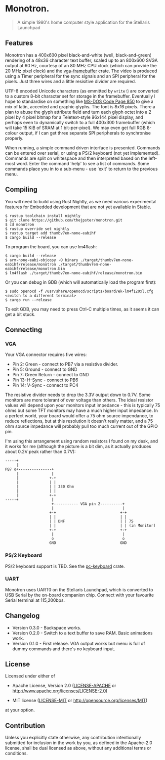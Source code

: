 # Monotron.

> A simple 1980's home computer style application for the Stellaris Launchpad

## Features

Monotron has a 400x600 pixel black-and-white (well, black-and-green) rendering
of a 48x36 character text buffer, scaled up to an 800x600 SVGA output at 60
Hz, courtesy of an 80 MHz CPU clock (which can provide the 20 MHz pixel clock)
and the [vga-framebuffer](https://github.com/thejpster/vga-framebuffer-rs)
crate. The video is produced using a Timer peripheral for the sync signals and
an SPI peripheral for the pixels. Just three wires and a little resisitive
divider are required.

UTF-8 encoded Unicode characters (as emmitted by `write!`) are converted to a
custom 8-bit character set for storage in the framebuffer. Eventually I hope
to standardise on something like [MS-DOS Code Page
850](https://en.wikipedia.org/wiki/Code_page_850) to give a mix of latin,
accented and graphic glyphs. The font is 8x16 pixels. There a plan to abuse
the glyph attribute field and turn each glyph octet into a 2 pixel by 4 pixel
bitmap for a Teletext-style 96x144 pixel display, and perhaps even to
dynamically switch to a full 400x300 framebuffer (which will take 15 KiB of
SRAM at 1 bit-per-pixel). We may even get full RGB 8-colour output, if I can
get three separate SPI peripherals to synchronise properly.

When running, a simple command driven interface is presented. Commands can be
entered over serial, or using a PS/2 keyboard (not yet implemented). Commands
are split on whitespace and then interpreted based on the left-most word.
Enter the command 'help' to see a list of commands. Some commands place you in
to a sub-menu - use 'exit' to return to the previous menu.

## Compiling

You will need to build using Rust Nightly, as we need various experimental features for Embedded development that are not yet available in Stable.

```
$ rustup toolchain install nightly
$ git clone https://github.com/thejpster/monotron.git
$ cd monotron
$ rustup override set nightly
$ rustup target add thumbv7em-none-eabihf
$ cargo build --release
```

To program the board, you can use lm4flash:

```
$ cargo build --release
$ arm-none-eabi-objcopy -O binary ./target/thumbv7em-none-eabihf/release/monotron ./target/thumbv7em-none-eabihf/release/monotron.bin
$ lm4flash ./target/thumbv7em-none-eabihf/release/monotron.bin
```

Or you can debug in GDB (which will automatically load the program first):

```
$ sudo openocd -f /usr/share/openocd/scripts/board/ek-lm4f120xl.cfg
<switch to a different terminal>
$ cargo run --release
```

To exit GDB, you may need to press Ctrl-C multiple times, as it seems it can get a bit stuck.

## Connecting

### VGA

Your VGA connector requires five wires:

* Pin 2: Green - connect to PB7 via a resistive divider.
* Pin 5: Ground - connect to GND
* Pin 7: Green Return - connect to GND
* Pin 13: H-Sync - connect to PB6
* Pin 14: V-Sync - connect to PC4

The resistive divider needs to drop the 3.3V output down to 0.7V. Some
monitors are more tolerant of over voltage than others. The ideal resistor
values will depend upon your monitors input impedance - this is typically 75
ohms but some TFT monitors may have a much higher input impedance. In a
perfect world, your board would offer a 75 ohm source impendance, to reduce
reflections, but at this resolution it doesn't really matter, and a 75 ohm
source impedance will probably pull too much current out of the GPIO pin.

I'm using this arrangement using random resistors I found on my desk, and it
works for me (although the picture is a bit dim, as it actually produces about
0.2V peak rather than 0.7V):

```
-----+
     |
PB7 o+---------------+
     |               |
     |              +-+
     |              | |
     |              | | 330 Ohm
     |              | |
     |              +-+
-----+               |
                     +----------- VGA pin 2----------+
                     |                               |
                    +-+                             +-+
                    | |                             | |
                    | | DNF                         | | 75
                    | |                             | | (in Monitor)
                    +-+                             +-+
                     |                               |
                     o                               o
                    GND                             GND
```

### PS/2 Keyboard

PS/2 keyboard support is TBD. See the [pc-keyboard](https://github.com/thejpster/pc-keyboard) crate.

### UART

Monotron uses UART0 on the Stellaris Launchpad, which is converted to USB
Serial by the on-board companion chip. Connect with your favourite Serial
terminal at 115,200bps.

## Changelog

* Version 0.3.0 - Backspace works.
* Version 0.2.0 - Switch to a text buffer to save RAM. Basic animations work.
* Version 0.1.0 - First release. VGA output works but menu is full of dummy commands and there's no keyboard input.

## License

Licensed under either of

- Apache License, Version 2.0 ([LICENSE-APACHE](LICENSE-APACHE) or
  http://www.apache.org/licenses/LICENSE-2.0)

- MIT license ([LICENSE-MIT](LICENSE-MIT) or http://opensource.org/licenses/MIT)

at your option.

## Contribution

Unless you explicitly state otherwise, any contribution intentionally
submitted for inclusion in the work by you, as defined in the Apache-2.0
license, shall be dual licensed as above, without any additional terms or
conditions.
